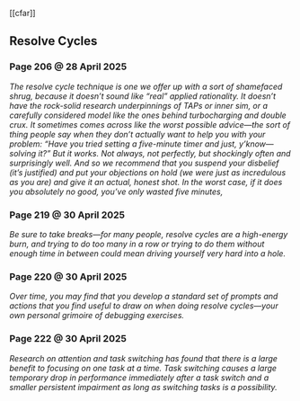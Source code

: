 [[cfar]]

## Resolve Cycles
### Page 206 @ 28 April 2025 
*The resolve cycle technique is one we offer up with a sort of shamefaced shrug, because it doesn’t sound like “real” applied rationality. It doesn’t have the rock-solid research underpinnings of TAPs or inner sim, or a carefully considered model like the ones behind turbocharging and double crux. It sometimes comes across like the worst possible advice—the sort of thing people say when they don’t actually want to help you with your problem:
“Have you tried setting a five-minute timer and just, y’know—solving it?”
But it works. Not always, not perfectly, but shockingly often and surprisingly well. And so we recommend that you suspend your disbelief (it’s justified) and put your objections on hold (we were just as incredulous as you are) and give it an actual, honest shot. In the worst case, if it does you absolutely no good, you’ve only wasted five minutes,*
### Page 219 @ 30 April 2025 
*Be sure to take breaks—for many people, resolve cycles are a high-energy burn, and trying to do too many in a row or trying to do them without enough time in between could mean driving yourself very hard into a hole.*
### Page 220 @ 30 April 2025
*Over time, you may find that you develop a standard set of prompts and actions that you find useful to draw on when doing resolve cycles—your own personal grimoire of debugging exercises.*
### Page 222 @ 30 April 2025
*Research on attention and task switching has found that there is a large benefit to focusing on one task at a time. Task switching causes a large temporary drop in performance immediately after a task switch and a smaller persistent impairment as long as switching tasks is a possibility.*